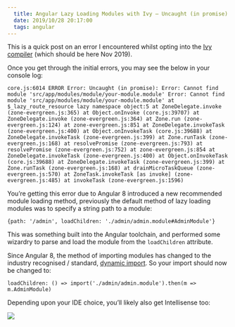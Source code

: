 ```yaml
---
  title: Angular Lazy Loading Modules with Ivy – Uncaught (in promise) error cannot find module
  date: 2019/10/28 20:17:00
  tags: angular
---
```


This is a quick post on an error I encountered whilst opting into the [Ivy compiler](https://blog.angular.io/a-plan-for-version-8-0-and-ivy-b3318dfc19f7) (which should be here Nov 2019).

Once you get through the initial errors, you may see the below in your console log:

`
core.js:6014 ERROR Error: Uncaught (in promise): Error: Cannot find module 'src/app/modules/module/your-module.module'
Error: Cannot find module 'src/app/modules/module/your-module.module'
    at $_lazy_route_resource lazy namespace object:5
    at ZoneDelegate.invoke (zone-evergreen.js:365)
    at Object.onInvoke (core.js:39707)
    at ZoneDelegate.invoke (zone-evergreen.js:364)
    at Zone.run (zone-evergreen.js:124)
    at zone-evergreen.js:851
    at ZoneDelegate.invokeTask (zone-evergreen.js:400)
    at Object.onInvokeTask (core.js:39688)
    at ZoneDelegate.invokeTask (zone-evergreen.js:399)
    at Zone.runTask (zone-evergreen.js:168)
    at resolvePromise (zone-evergreen.js:793)
    at resolvePromise (zone-evergreen.js:752)
    at zone-evergreen.js:854
    at ZoneDelegate.invokeTask (zone-evergreen.js:400)
    at Object.onInvokeTask (core.js:39688)
    at ZoneDelegate.invokeTask (zone-evergreen.js:399)
    at Zone.runTask (zone-evergreen.js:168)
    at drainMicroTaskQueue (zone-evergreen.js:570)
    at ZoneTask.invokeTask [as invoke] (zone-evergreen.js:485)
    at invokeTask (zone-evergreen.js:1596)
`

You’re getting this error due to Angular 8 introduced a new recommended module loading method, previously the default method of lazy loading modules was to specify a string path to a module:

`{path: '/admin', loadChildren: './admin/admin.module#AdminModule'}`

This was something built into the Angular toolchain, and performed some wizardry to parse and load the module from the `loadChildren` attribute.

Since Angular 8, the method of importing modules has changed to the industry recognised / standard, [dynamic import](https://developer.mozilla.org/en-US/docs/Web/JavaScript/Reference/Statements/import#Dynamic_Imports). So your import should now be changed to:

`loadChildren: () => import('./admin/admin.module').then(m => m.AdminModule)`

Depending upon your IDE choice, you’ll likely also get Intellisense too:

![](/post/angular-with-ivy-uncaught-in-promise-error-cannot-find-module/Capture.png)
